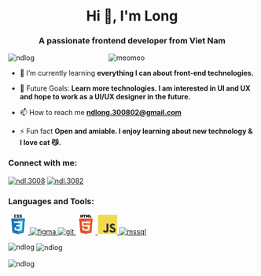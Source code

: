 <h1 align="center">Hi 👋, I'm Long</h1>
<h3 align="center">A passionate frontend developer from Viet Nam</h3>
<img align="right" alt="meomeo" width="300" src="https://user-images.githubusercontent.com/102477140/215767726-b42d2654-74ba-4f0d-a036-ea0f3dfecce4.png">
<p align="left"> <img src="https://komarev.com/ghpvc/?username=ndlog&label=Profile%20views&color=0e75b6&style=flat" alt="ndlog" /> </p>

- 🌱 I’m currently learning **everything I can about front-end technologies.**

- 🎯 Future Goals: **Learn more technologies. I am interested in UI and UX and hope to work as a UI/UX designer in the future.**

- 📫 How to reach me **ndlong.300802@gmail.com**

- ⚡ Fun fact **Open and amiable. I enjoy learning about new technology & I love cat 😼.**

<h3 align="left">Connect with me:</h3>
<p align="left">
<a href="https://fb.com/ndl.3008" target="blank"><img align="center" src="https://raw.githubusercontent.com/rahuldkjain/github-profile-readme-generator/master/src/images/icons/Social/facebook.svg" alt="ndl.3008" height="30" width="40" /></a>
<a href="https://instagram.com/ndl.3082" target="blank"><img align="center" src="https://raw.githubusercontent.com/rahuldkjain/github-profile-readme-generator/master/src/images/icons/Social/instagram.svg" alt="ndl.3082" height="30" width="40" /></a>
</p>

<h3 align="left">Languages and Tools:</h3>
<p align="left"> <a href="https://www.w3schools.com/css/" target="_blank" rel="noreferrer"> <img src="https://raw.githubusercontent.com/devicons/devicon/master/icons/css3/css3-original-wordmark.svg" alt="css3" width="40" height="40"/> </a> <a href="https://www.figma.com/" target="_blank" rel="noreferrer"> <img src="https://www.vectorlogo.zone/logos/figma/figma-icon.svg" alt="figma" width="40" height="40"/> </a> <a href="https://git-scm.com/" target="_blank" rel="noreferrer"> <img src="https://www.vectorlogo.zone/logos/git-scm/git-scm-icon.svg" alt="git" width="40" height="40"/> </a> <a href="https://www.w3.org/html/" target="_blank" rel="noreferrer"> <img src="https://raw.githubusercontent.com/devicons/devicon/master/icons/html5/html5-original-wordmark.svg" alt="html5" width="40" height="40"/> </a> <a href="https://developer.mozilla.org/en-US/docs/Web/JavaScript" target="_blank" rel="noreferrer"> <img src="https://raw.githubusercontent.com/devicons/devicon/master/icons/javascript/javascript-original.svg" alt="javascript" width="40" height="40"/> </a> <a href="https://www.microsoft.com/en-us/sql-server" target="_blank" rel="noreferrer"> <img src="https://www.svgrepo.com/show/303229/microsoft-sql-server-logo.svg" alt="mssql" width="40" height="40"/> </a> </p>

<p><img align="left" src="https://github-readme-stats.vercel.app/api/top-langs?username=ndlog&show_icons=true&locale=en&layout=compact" alt="ndlog" /></p>

<p>&nbsp;<img align="center" src="https://github-readme-stats.vercel.app/api?username=ndlog&show_icons=true&locale=en" alt="ndlog" /></p>

<p><img align="center" src="https://github-readme-streak-stats.herokuapp.com/?user=ndlog&" alt="ndlog" /></p>
